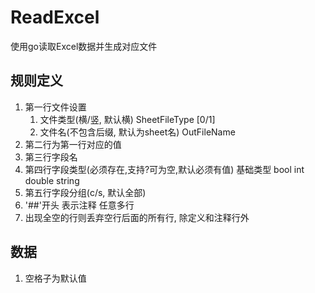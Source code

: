 # ReadExcel
使用go读取Excel数据并生成对应文件

## 规则定义
1. 第一行文件设置
    1. 文件类型(横/竖, 默认横) SheetFileType [0/1]
    1. 文件名(不包含后缀, 默认为sheet名) OutFileName
1. 第二行为第一行对应的值
1. 第三行字段名
1. 第四行字段类型(必须存在,支持?可为空,默认必须有值) 基础类型 bool int double string
1. 第五行字段分组(c/s, 默认全部)
1. '##'开头 表示注释 任意多行
1. 出现全空的行则丢弃空行后面的所有行, 除定义和注释行外

## 数据
1. 空格子为默认值
